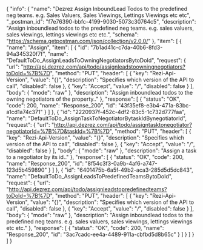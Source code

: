 {
  "info": {
    "name": "Dezrez Assign InboundLead Todos to the predefined neg teams. e.g. Sales Valuers, Sales Viewings, Lettings Viewings etc etc",
    "_postman_id": "f7e76390-bbfc-4199-9030-5073c30764c5",
    "description": "Assign inboundlead todos to the predefined neg teams. e.g. sales valuers, sales viewings, lettings viewings etc etc.",
    "schema": "https://schema.getpostman.com/json/collection/v2.0.0/"
  },
  "item": [
    {
      "name": "Assign",
      "item": [
        {
          "id": "7b1ad41c-c7da-40b6-8fd3-94a345320f7f",
          "name": "DefaultToDo_AssignLeadsToOwningNegotiatorsBytoDoId",
          "request": {
            "url": "http://api.dezrez.com/api/todo/assignleadstoowningnegotiators?toDoId=%7B%7D",
            "method": "PUT",
            "header": [
              {
                "key": "Rezi-Api-Version",
                "value": "{}",
                "description": "Specifies which version of the API to call",
                "disabled": false
              },
              {
                "key": "Accept",
                "value": "*/*",
                "disabled": false
              }
            ],
            "body": {
              "mode": "raw"
            },
            "description": "Assign inboundlead todos to the owning negotiators of the property.."
          },
          "response": [
            {
              "status": "OK",
              "code": 200,
              "name": "Response_200",
              "id": "43f35ef8-e3b4-471a-83bc-a1cd1a74c371"
            }
          ]
        },
        {
          "id": "2220937f-452c-4df2-83c5-1c732d777faa",
          "name": "DefaultToDo_AssignTaskToNegotiatorBytaskIdBynegotiatorId",
          "request": {
            "url": "http://api.dezrez.com/api/todo/assigntasktonegotiator?negotiatorId=%7B%7D&taskId=%7B%7D",
            "method": "PUT",
            "header": [
              {
                "key": "Rezi-Api-Version",
                "value": "{}",
                "description": "Specifies which version of the API to call",
                "disabled": false
              },
              {
                "key": "Accept",
                "value": "*/*",
                "disabled": false
              }
            ],
            "body": {
              "mode": "raw"
            },
            "description": "Assign a task to a negotiator by its id.."
          },
          "response": [
            {
              "status": "OK",
              "code": 200,
              "name": "Response_200",
              "id": "8f54c3f3-0a9b-4af6-a747-123d5b459890"
            }
          ]
        },
        {
          "id": "6401475b-6a5f-49b2-aca3-285d5d5dc843",
          "name": "DefaultToDo_AssignLeadsToPredefinedTeamsBytoDoId",
          "request": {
            "url": "http://api.dezrez.com/api/todo/assignleadstopredefinedteams?toDoId=%7B%7D",
            "method": "PUT",
            "header": [
              {
                "key": "Rezi-Api-Version",
                "value": "{}",
                "description": "Specifies which version of the API to call",
                "disabled": false
              },
              {
                "key": "Accept",
                "value": "*/*",
                "disabled": false
              }
            ],
            "body": {
              "mode": "raw"
            },
            "description": "Assign inboundlead todos to the predefined neg teams. e.g. sales valuers, sales viewings, lettings viewings etc etc."
          },
          "response": [
            {
              "status": "OK",
              "code": 200,
              "name": "Response_200",
              "id": "3ac7cadc-ee4a-4489-911a-cbfbd5d8b65c"
            }
          ]
        }
      ]
    }
  ]
}